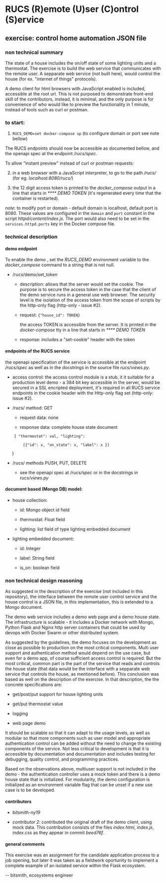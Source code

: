 # RUCS (R)emote (U)ser (C)ontrol (S)ervice

## exercise: control home automation JSON file

### non technical summary

The state of a house
includes the on/off state of some lighting units and a
thermostat. The exercise is to build the web
service that communicates with the remote user.
A sepparate web service (not built here),
would control the house (for ex. "internet of
things" protocols).

A demo client for html browsers with JavaScript enabled is
included, accessible at the root url.
This is not purposed to demonstrate front-end skill
of the contributors, instead, it is minimal, and the only purpose
is for
convenience of who would like to preview the
functionality in 1 minute, instead of tools such
as curl or postman.

### to start:

1. `RUCS_DEMO=set docker-compose up` (to configure domain or
   port see note bellow)

The RUCS endpoints should now be accessible as documented bellow, and
the openapi spec at the endpoint _/rucs/spec_.

To allow "instant preview" instead of curl or postman requests:

2. in a web browser with a JavaScript interpreter, to go to the
   path _/rucs/_ (for eg. _localhost:8080/rucs/_)

3. the 12 digit access token is printed to the _docker\_compose_
   output in a line that starts in _**** DEMO TOKEN_
   (it's regenerated every time that the container is restarted).

_note_: to modify port or domain -
default domain is localhost, default port is 8080.
These values are configured in the `domain` and `port`
constant in the script _httpd/content/index.js_. The port
would also need to be set in the `services.httpd.ports`
key in the Docker compose file.

### technical description

#### demo endpoint

To enable the demo , set
the _RUCS\_DEMO_ environment variable to the _docker\_compose_ command
to a string that is not null.

- /rucs/demo/set_token

  - description: allows that the server would set the cookie. The
    purpose is to secure the access token in the case that the client
    of the demo service runs in a general use web browser.
    The security level is the
    isolation of the access token from the scope of scripts
    by the http-only flag
    (http-only - issue #2).

  - request: `{"house_id": TOKEN}`

    the access TOKEN is accessible from the server. It is printed in
    the _docker-compose_ tty in a
    line that starts in _**** DEMO TOKEN_

  - response: includes a "set-cookie" header with the token

#### endpoints of the RUCS service

the openapi specification of the service is accessible
at the endpoint _/rucs/spec_ as well as in the docstrings
in the source file _rucs/views.py_.

- access control: the access control module is a stub, it
  it suitable for a production level demo - a 384 bit key
  accessible in the server, would be secured in a SSL encripted
  deployment, it's required in all RUCS service endpoints in the
  cookie header with the Http-only flag set
  (http-only: issue #2).

- /rucs/ method: GET

  - request data: none

  - response data: complete house state document

```
    { "thermostat": val, "lighting":

        [{"id": x, "on_state": x, "label": x }]

   }
```

- /rucs/ methods PUSH, PUT, DELETE

  - see the openapi spec at _/rucs/spec_ or in the docstrings
    in _rucs/views.py_

#### document based (Mongo DB) model:

- house collection:

  - id: Mongo object id field

  - thermostat: Float field

  - lighting: list field of type lighting embedded document

- lighting embedded document:

  - id: Integer

  - label: String field

  - is_on: boolean field

### non technical design reasoning

As suggested in the description of the exercise
(not included in this repository), the interface between the
remote user control service
and the house control is a JSON file,
in this implementation, this is extended to a
Mongo document.

The demo web service includes a demo web page
and a demo house state. The infrastructure is
scalable - it includes a Docker
network with Mongo, Python Flask and Nginx
http server containers that could be used
by devops with Docker Swarm or other distributed
system.

As suggested by the guidelines, the demo focuses on
the development as close as possible to production
on the most critical components. Multi user support
and authentication method would depend on
the use case, but even for a demo app, of course
sufficient access control is required.
But the most critical, common part
is the part of the service that reads and controls
the house state (that data would be the interface with
a sepparate web service that controls the house,
as mentioned before). This conclusion was based as well
on the description of the exercise. In that description,
the the concrete specifications are:

- get/post/put support
for house lighting units

- get/put thermostat value

- logging

- web page demo

It should be scalable so that
it can adapt to the usage levels, as well as modular
so that more components such as user model and
appropriate authentication control can be added
without the need to change the existing components
of the service. Not less critical to development
is that it is accessible by documentation and
documentation and includes testing for debugging,
quality control, and programming practices.

Based on the observations above, 
multiuser support is not included in the demo -
the authentication controller uses
a mock token and there is a demo house state that is
initialized. For modularity, the demo configuration
is initialized as an environment variable flag that
can be unset if a new use case is to
be developed.

#### contributors

- _bitsmith-ny19_

- _contributor 2_: contributed the original draft of the
demo client,
using mock data. This contribution consists of the files
_index.html_, _index.js_, _index.css_ as they appear in
commit _beed76f_.

#### general comments

This exercise was an assignment for the candidate application
process to a job opening, but later it was taken as a fieldwork
oportunity to implement a
complete example of an isolated
service within the Flask ecosystem.

-- bitsmith, ecosystems engineer
